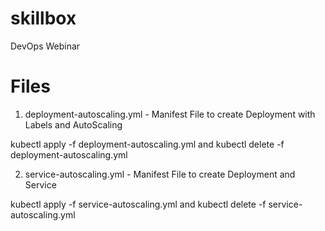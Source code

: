 # skillbox
DevOps Webinar

# Files
1) deployment-autoscaling.yml - Manifest File to create Deployment with Labels and AutoScaling

kubectl apply -f deployment-autoscaling.yml
and
kubectl delete -f deployment-autoscaling.yml


2) service-autoscaling.yml - Manifest File to create Deployment and Service

kubectl apply -f service-autoscaling.yml
and
kubectl delete -f service-autoscaling.yml

